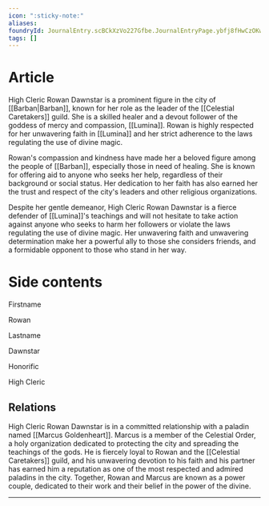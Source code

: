 ```yaml
---
icon: ":sticky-note:"
aliases: 
foundryId: JournalEntry.scBCkXzVo227Gfbe.JournalEntryPage.ybfj8fHwCzOKwY8L
tags: []
---
```


# Article
High Cleric Rowan Dawnstar is a prominent figure in the city of [[Barban|Barban]], known for her role as the leader of the [[Celestial Caretakers]] guild. She is a skilled healer and a devout follower of the goddess of mercy and compassion, [[Lumina]]. Rowan is highly respected for her unwavering faith in [[Lumina]] and her strict adherence to the laws regulating the use of divine magic.

Rowan's compassion and kindness have made her a beloved figure among the people of [[Barban]], especially those in need of healing. She is known for offering aid to anyone who seeks her help, regardless of their background or social status. Her dedication to her faith has also earned her the trust and respect of the city's leaders and other religious organizations.

Despite her gentle demeanor, High Cleric Rowan Dawnstar is a fierce defender of [[Lumina]]'s teachings and will not hesitate to take action against anyone who seeks to harm her followers or violate the laws regulating the use of divine magic. Her unwavering faith and unwavering determination make her a powerful ally to those she considers friends, and a formidable opponent to those who stand in her way.


# Side contents
Firstname

Rowan

Lastname

Dawnstar

Honorific

High Cleric

## Relations

High Cleric Rowan Dawnstar is in a committed relationship with a paladin named [[Marcus Goldenheart]]. Marcus is a member of the Celestial Order, a holy organization dedicated to protecting the city and spreading the teachings of the gods. He is fiercely loyal to Rowan and the [[Celestial Caretakers]] guild, and his unwavering devotion to his faith and his partner has earned him a reputation as one of the most respected and admired paladins in the city. Together, Rowan and Marcus are known as a power couple, dedicated to their work and their belief in the power of the divine.

* * *
